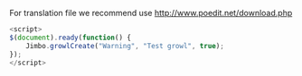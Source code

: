 For translation file we recommend use http://www.poedit.net/download.php

``` js
<script>
$(document).ready(function() {
	Jimbo.growlCreate("Warning", "Test growl", true);
});
</script>
```